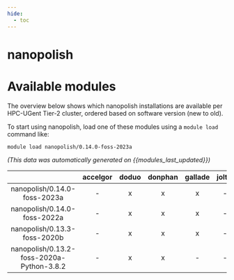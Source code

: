 ```yaml
---
hide:
  - toc
---
```


nanopolish
==========

# Available modules


The overview below shows which nanopolish installations are available per HPC-UGent Tier-2 cluster, ordered based on software version (new to old).

To start using nanopolish, load one of these modules using a `module load` command like:

```shell
module load nanopolish/0.14.0-foss-2023a
```

*(This data was automatically generated on {{modules_last_updated}})*  

| |accelgor|doduo|donphan|gallade|joltik|shinx|
| :---: | :---: | :---: | :---: | :---: | :---: | :---: |
|nanopolish/0.14.0-foss-2023a|-|x|x|x|-|x|
|nanopolish/0.14.0-foss-2022a|-|x|x|x|-|-|
|nanopolish/0.13.3-foss-2020b|-|x|x|x|-|-|
|nanopolish/0.13.2-foss-2020a-Python-3.8.2|-|x|x|-|-|-|
